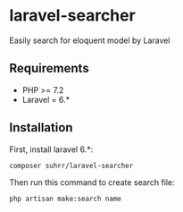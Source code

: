 # laravel-searcher
Easily search for eloquent model by Laravel

Requirements
------------
 - PHP >= 7.2
 - Laravel = 6.*

Installation
------------
First, install laravel 6.*:

```
composer suhrr/laravel-searcher
```

Then run this command to create search file:

```
php artisan make:search name
```
